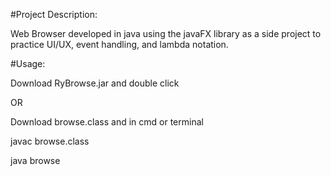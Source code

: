 #Project Description:

Web Browser developed in java using the javaFX library as a side project to practice UI/UX, event handling, and lambda notation.

#Usage:
 
Download RyBrowse.jar and double click

OR

Download browse.class and in cmd or terminal

javac browse.class

java browse
